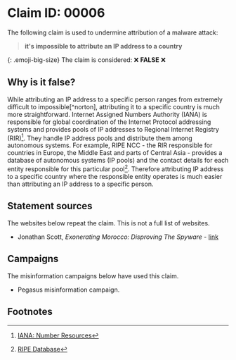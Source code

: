 <style>
.emoji-big-size img {height: 12px; width: 12px;}
</style>
# Claim ID: 00006

The following claim is used to undermine attribution of a malware attack:

> **it's impossible to attribute an IP address to a country**

{: .emoji-big-size}
The claim is considered: :x: **FALSE** :x:

## Why is it false?
While attributing an IP address to a specific person ranges from extremely difficult to impossible[^norton], attributing it to a specific country is much more straightforward. Internet Assigned Numbers Authority (IANA) is responsible for global coordination of the Internet Protocol addressing systems and provides pools of IP addresses to Regional Internet Registry (RIR)[^iana]. They handle IP address pools and distribute them among autonomous systems. For example, RIPE NCC - the RIR responsible for countries in Europe, the Middle East and parts of Central Asia - provides a database of autonomous systems (IP pools) and the contact details for each entity responsible for this particular pool[^ripe]. Therefore attributing IP address to a specific country where the responsible entity operates is much easier than attributing an IP address to a specific person.

## Statement sources
The websites below repeat the claim. This is not a full list of websites.
* Jonathan Scott, _Exonerating Morocco: Disproving The Spyware_ - [link](https://www.researchgate.net/publication/368607677_Exonerating_Morocco_EXONERATING_MOROCCO_DISPROVING_THE_SPYWARE)

## Campaigns
The misinformation campaigns below have used this claim.
* Pegasus misinformation campaign.

## Footnotes
[^example]: [What is an IP address? A definition + how to find it](https://uk.norton.com/blog/privacy/what-is-an-ip-address)
[^iana]: [IANA: Number Resources](https://www.iana.org/numbers)
[^ripe]: [RIPE Database](https://www.ripe.net/manage-ips-and-asns/db)
